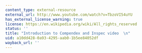 ```yaml
---
content_type: external-resource
external_url: http://www.youtube.com/watch?v=TbzoVI54uYU
has_external_license_warning: true
license: https://en.wikipedia.org/wiki/All_rights_reserved
status: ''
title: "Introduction to Compendex and Inspec video  \n"
uid: a10dd428-0a93-4295-aab0-1b5ee84052df
wayback_url: ''
---
```

